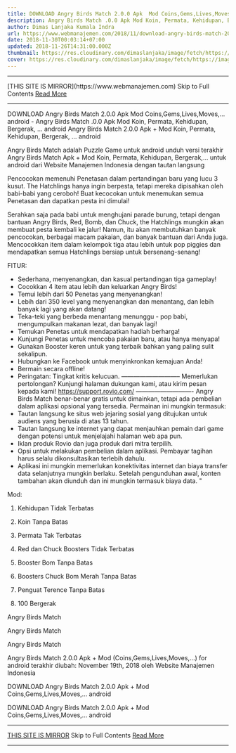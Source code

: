 ```yaml
---
title: DOWNLOAD Angry Birds Match 2.0.0 Apk  Mod Coins,Gems,Lives,Moves,... android
description: Angry Birds Match .0.0 Apk Mod Koin, Permata, Kehidupan, Bergerak, ... android
author: Dimas Lanjaka Kumala Indra
url: https://www.webmanajemen.com/2018/11/download-angry-birds-match-200-apk-mod.html
date: 2018-11-30T00:03:14+07:00
updated: 2018-11-26T14:31:00.000Z
thumbnail: https://res.cloudinary.com/dimaslanjaka/image/fetch/https://image.revdl.com/2017/angry-birds-match-1.png
cover: https://res.cloudinary.com/dimaslanjaka/image/fetch/https://image.revdl.com/2017/angry-birds-match-1.png
---
```


<hr/> [THIS SITE IS MIRROR](https://www.webmanajemen.com) Skip to Full Contents <a href="https://www.webmanajemen.com/2018/11/download-angry-birds-match-200-apk-mod.html" rel="follow" class="button" id="read-more">Read More</a> <hr/> DOWNLOAD Angry Birds Match 2.0.0 Apk  Mod Coins,Gems,Lives,Moves,... android - Angry Birds Match .0.0 Apk Mod Koin, Permata, Kehidupan, Bergerak, ... android Angry Birds Match 2.0.0 Apk + Mod Koin, Permata, Kehidupan, Bergerak, ... android 
  
  
  
  Angry Birds Match adalah Puzzle Game untuk android 
 unduh versi terakhir Angry Birds Match Apk + Mod Koin, Permata, Kehidupan, Bergerak,… untuk android dari Website Manajemen Indonesia dengan tautan langsung 
  
  Pencocokan memenuhi Penetasan dalam pertandingan baru yang lucu 3 kusut.  The Hatchlings hanya ingin berpesta, tetapi mereka dipisahkan oleh babi-babi yang ceroboh!  Buat kecocokan untuk menemukan semua Penetasan dan dapatkan pesta ini dimulai! 
  
  Serahkan saja pada babi untuk menghujani parade burung, tetapi dengan bantuan Angry Birds, Red, Bomb, dan Chuck, the Hatchlings mungkin akan membuat pesta kembali ke jalur!  Namun, itu akan membutuhkan banyak pencocokan, berbagai macam pakaian, dan banyak bantuan dari Anda juga.  Mencocokkan item dalam kelompok tiga atau lebih untuk pop piggies dan mendapatkan semua Hatchlings bersiap untuk bersenang-senang! 
  
  FITUR: 
 - Sederhana, menyenangkan, dan kasual pertandingan tiga gameplay! 
 - Cocokkan 4 item atau lebih dan keluarkan Angry Birds! 
 - Temui lebih dari 50 Penetas yang menyenangkan! 
 - Lebih dari 350 level yang menyenangkan dan menantang, dan lebih banyak lagi yang akan datang! 
 - Teka-teki yang berbeda menantang menunggu - pop babi, mengumpulkan makanan lezat, dan banyak lagi! 
 - Temukan Penetas untuk mendapatkan hadiah berharga! 
 - Kunjungi Penetas untuk mencoba pakaian baru, atau hanya menyapa! 
 - Gunakan Booster keren untuk yang terbaik bahkan yang paling sulit sekalipun. 
 - Hubungkan ke Facebook untuk menyinkronkan kemajuan Anda! 
 - Bermain secara offline! 
 - Peringatan: Tingkat kritis kelucuan. 
 —————————– 
 Memerlukan pertolongan?  Kunjungi halaman dukungan kami, atau kirim pesan kepada kami!  https://support.rovio.com/ 
 —————————- 
 Angry Birds Match benar-benar gratis untuk dimainkan, tetapi ada pembelian dalam aplikasi opsional yang tersedia. 
 Permainan ini mungkin termasuk: 
 - Tautan langsung ke situs web jejaring sosial yang ditujukan untuk audiens yang berusia di atas 13 tahun. 
 - Tautan langsung ke internet yang dapat menjauhkan pemain dari game dengan potensi untuk menjelajahi halaman web apa pun. 
 - Iklan produk Rovio dan juga produk dari mitra terpilih. 
 - Opsi untuk melakukan pembelian dalam aplikasi.  Pembayar tagihan harus selalu dikonsultasikan terlebih dahulu. 
 - Aplikasi ini mungkin memerlukan konektivitas internet dan biaya transfer data selanjutnya mungkin berlaku.  Setelah pengunduhan awal, konten tambahan akan diunduh dan ini mungkin termasuk biaya data. " 
  
  Mod: 
  
  
  1. Kehidupan Tidak Terbatas 
  
  2. Koin Tanpa Batas 
  
  3. Permata Tak Terbatas 
  
  4. Red dan Chuck Boosters Tidak Terbatas 
  
  5. Booster Bom Tanpa Batas 
  
  6. Boosters Chuck Bom Merah Tanpa Batas 
  
  7. Penguat Terence Tanpa Batas 
  
  8. 100 Bergerak 
  
  
  
    
  Angry Birds Match 
  
  
    
  Angry Birds Match 
  
  
    
  Angry Birds Match 
  
  
  Angry Birds Match 2.0.0 Apk + Mod (Coins,Gems,Lives,Moves,…) for android terakhir diubah: November 19th, 2018 oleh Website Manajemen Indonesia 
  
  
  
DOWNLOAD Angry Birds Match 2.0.0 Apk + Mod Coins,Gems,Lives,Moves,... android
  
 DOWNLOAD Angry Birds Match 2.0.0 Apk + Mod Coins,Gems,Lives,Moves,... android <hr/> [THIS SITE IS MIRROR](https://www.webmanajemen.com) Skip to Full Contents <a href="https://www.webmanajemen.com/2018/11/download-angry-birds-match-200-apk-mod.html" rel="follow" class="button" id="read-more">Read More</a> <hr/>